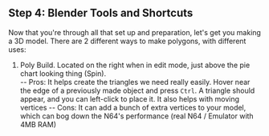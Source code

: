 ## Step 4: Blender Tools and Shortcuts
Now that you're through all that set up and preparation, let's get you making a 3D model. There are 2 different ways to make polygons, with different uses:
1. Poly Build. Located on the right when in edit mode, just above the pie chart looking thing (Spin).  
-- Pros: It helps create the triangles we need really easily. Hover near the edge of a previously made object and press `Ctrl`. A triangle should appear, and you can left-click to place it. It also helps with moving vertices
-- Cons: It can add a bunch of extra vertices to your model, which can bog down the N64's performance (real N64 / Emulator with 4MB RAM)
